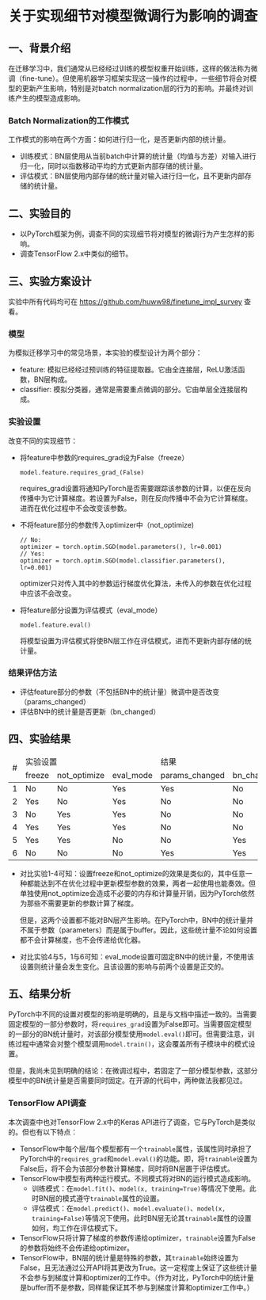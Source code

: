 # 关于实现细节对模型微调行为影响的调查

## 一、背景介绍

在迁移学习中，我们通常从已经经过训练的模型权重开始训练，这样的做法称为微调（fine-tune）。但使用机器学习框架实现这一操作的过程中，一些细节将会对模型的更新产生影响，特别是对batch normalization层的行为的影响。并最终对训练产生的模型造成影响。

### Batch Normalization的工作模式

工作模式的影响在两个方面：如何进行归一化，是否更新内部的统计量。

* 训练模式：BN层使用从当前batch中计算的统计量（均值与方差）对输入进行归一化，同时以指数移动平均的方式更新内部存储的统计量。
* 评估模式：BN层使用内部存储的统计量对输入进行归一化，且不更新内部存储的统计量。

## 二、实验目的

* 以PyTorch框架为例，调查不同的实现细节将对模型的微调行为产生怎样的影响。
* 调查TensorFlow 2.x中类似的细节。

## 三、实验方案设计

实验中所有代码均可在 https://github.com/huww98/finetune_impl_survey 查看。

### 模型

为模拟迁移学习中的常见场景，本实验的模型设计为两个部分：
* feature: 模拟已经经过预训练的特征提取器。它由全连接层，ReLU激活函数，BN层构成。
* classifier: 模拟分类器，通常是需要重点微调的部分。它由单层全连接层构成。

### 实验设置

改变不同的实现细节：
* 将feature中参数的requires_grad设为False（freeze）

  ```
  model.feature.requires_grad_(False)
  ```
  requires_grad设置将通知PyTorch是否需要跟踪该参数的计算，以便在反向传播中为它计算梯度。若设置为False，则在反向传播中不会为它计算梯度。进而在优化过程中不会改变该参数。

* 不将feature部分的参数传入optimizer中（not_optimize)

  ```
  // No:
  optimizer = torch.optim.SGD(model.parameters(), lr=0.001)
  // Yes:
  optimizer = torch.optim.SGD(model.classifier.parameters(), lr=0.001)
  ```

  optimizer只对传入其中的参数运行梯度优化算法，未传入的参数在优化过程中应该不会改变。

* 将feature部分设置为评估模式（eval_mode）

  ```
  model.feature.eval()
  ```

  将模型设置为评估模式将使BN层工作在评估模式，进而不更新内部存储的统计量。

### 结果评估方法

* 评估feature部分的参数（不包括BN中的统计量）微调中是否改变（params_changed）
* 评估BN中的统计量是否更新（bn_changed）

## 四、实验结果

<table>
    <thead>
        <tr>
            <td rowspan=2>#
            <td colspan=3>实验设置
            <td colspan=2>结果
        <tr>
            <td>freeze
            <td>not_optimize
            <td>eval_mode
            <td>params_changed
            <td>bn_changed
    </thead>
    <tbody>
        <tr><td>1<td>No <td>No <td>Yes<td>Yes<td>No
        <tr><td>2<td>Yes<td>No <td>Yes<td>No <td>No
        <tr><td>3<td>No <td>Yes<td>Yes<td>No <td>No
        <tr><td>4<td>Yes<td>Yes<td>Yes<td>No <td>No
        <tr><td>5<td>Yes<td>Yes<td>No <td>No <td>Yes
        <tr><td>6<td>No <td>No <td>No <td>Yes<td>Yes</td></tr>
    </tbody>
</table>

* 对比实验1-4可知：设置freeze和not_optimize的效果是类似的，其中任意一种都能达到不在优化过程中更新模型参数的效果，两者一起使用也能奏效。但单独使用not_optimize会造成不必要的内存和计算量开销，因为PyTorch依然为那些不需要更新的参数计算了梯度。

  但是，这两个设置都不能对BN层产生影响。在PyTorch中，BN中的统计量并不属于参数（parameters）而是属于buffer。因此，这些统计量不论如何设置都不会计算梯度，也不会传递给优化器。

* 对比实验4与5，1与6可知：eval_mode设置可固定BN中的统计量，不使用该设置则统计量会发生变化。且该设置的影响与前两个设置是正交的。

## 五、结果分析

PyTorch中不同的设置对模型的影响是明确的，且是与文档中描述一致的。当需要固定模型的一部分参数时，将`requires_grad`设置为False即可。当需要固定模型的一部分的BN统计量时，对该部分模型使用`model.eval()`即可。但需要注意，训练过程中通常会对整个模型调用`model.train()`，这会覆盖所有子模块中的模式设置。

但是，我尚未见到明确的结论：在微调过程中，若固定了一部分模型参数，这部分模型中的BN统计量是否需要同时固定。在开源的代码中，两种做法我都见过。

### TensorFlow API调查

本次调查中也对TensorFlow 2.x中的Keras API进行了调查，它与PyTorch是类似的。但也有以下特点：
* TensorFlow中每个层/每个模型都有一个`trainable`属性，该属性同时承担了PyTorch中的`requires_grad`和`model.eval()`的功能。即，将`trainable`设置为False后，将不会为该部分参数计算梯度，同时将BN层置于评估模式。
* TensorFlow中模型有两种运行模式。不同模式将对BN的运行模式造成影响。
    * 训练模式：在`model.fit()`、`model(x, training=True)`等情况下使用。此时BN层的模式遵守`trainable`属性的设置。
    * 评估模式：在`model.predict()`、`model.evaluate()`、`model(x, training=False)`等情况下使用。此时BN层无论其`trainable`属性的设置如何，均工作在评估模式下。
* TensorFlow只将计算了梯度的参数传递给optimizer，`trainable`设置为False的参数将始终不会传递给optimizer。
* TensorFlow中，BN层的统计量是特殊的参数，其`trainable`始终设置为False，且无法通过公开API将其更改为True。这一定程度上保证了这些统计量不会参与到梯度计算和optimizer的工作中。（作为对比，PyTorch中的统计量是buffer而不是参数，同样能保证其不参与到梯度计算和optimizer工作中。）
